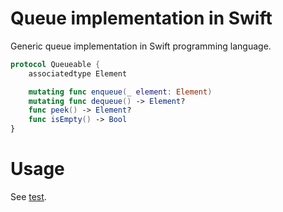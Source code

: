 # Queue implementation in Swift

Generic queue implementation in Swift programming language.

```swift
protocol Queueable {
    associatedtype Element

    mutating func enqueue(_ element: Element)
    mutating func dequeue() -> Element?
    func peek() -> Element?
    func isEmpty() -> Bool
}
```

# Usage

See [test](https://github.com/lukabratos/Queue/blob/master/Queue.playground/Contents.swift#L33).
